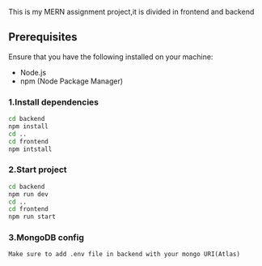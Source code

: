 This is my MERN assignment project,it is divided in frontend and backend

## Prerequisites

Ensure that you have the following installed on your machine:

- Node.js
- npm (Node Package Manager)

### 1.Install dependencies

```bash
cd backend
npm install
cd ..
cd frontend
npm intstall
```

### 2.Start project

```bash
cd backend
npm run dev
cd ..
cd frontend
npm run start
```

### 3.MongoDB config

    Make sure to add .env file in backend with your mongo URI(Atlas)
